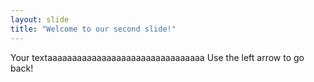 ```yaml
---
layout: slide
title: "Welcome to our second slide!"
---
```

Your textaaaaaaaaaaaaaaaaaaaaaaaaaaaaaaaa
Use the left arrow to go back!
